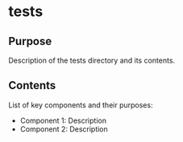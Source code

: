 # tests

## Purpose
Description of the tests directory and its contents.

## Contents
List of key components and their purposes:
- Component 1: Description
- Component 2: Description
